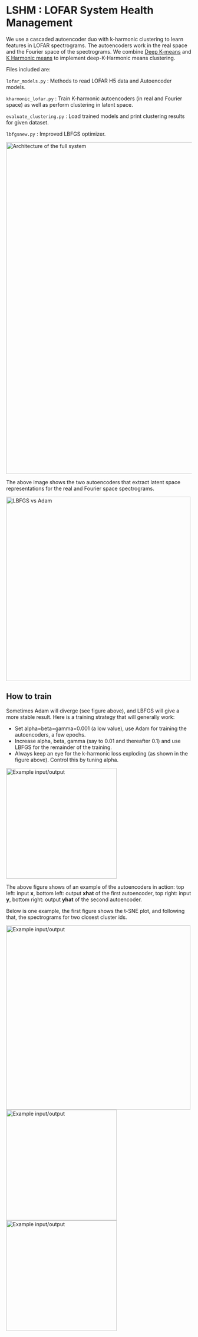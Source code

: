 # LSHM : LOFAR System Health Management
We use a cascaded autoencoder duo with k-harmonic clustering to learn features in LOFAR spectrograms. The autoencoders work in the real space and the Fourier space of the spectrograms. We combine [Deep K-means](https://arxiv.org/abs/1806.10069) and [K Harmonic means](https://www.hpl.hp.com/techreports/2000/HPL-2000-137.html) to implement deep-K-Harmonic means clustering.

Files included are:

``` lofar_models.py ``` : Methods to read LOFAR H5 data and Autoencoder models.

``` kharmonic_lofar.py ``` : Train K-harmonic autoencoders (in real and Fourier space) as well as perform clustering in latent space.

``` evaluate_clustering.py ``` : Load trained models and print clustering results for given dataset.

``` lbfgsnew.py ``` : Improved LBFGS optimizer.


<img src="./figures/arch.png" alt="Architecture of the full system" width="900"/>


The above image shows the two autoencoders that extract latent space representations for the real and Fourier space spectrograms.


<img src="./figures/errors.png" alt="LBFGS vs Adam" width="500"/>

## How to train
Sometimes Adam will diverge (see figure above), and LBFGS will give a more stable result. Here is a training strategy that will generally work:

 - Set alpha=beta=gamma=0.001 (a low value), use Adam for training the autoencoders, a few epochs.
 - Increase alpha, beta, gamma (say to 0.01 and thereafter 0.1) and use LBFGS for the remainder of the training.
 - Always keep an eye for the k-harmonic loss exploding (as shown in the figure above). Control this by tuning alpha.


<img src="./figures/examplepatch.png" alt="Example input/output" width="300"/>

The above figure shows of an example of the autoencoders in action: top left: input **x**, bottom left: output **xhat** of the first autoencoder,
top right: input **y**, bottom right: output **yhat** of the second autoencoder.


Below is one example, the first figure shows the t-SNE plot, and following that, the spectrograms for two closest cluster ids.

<img src="./figures/scatter.png" alt="Example input/output" width="500"/>

<img src="./figures/cluster0.png" alt="Example input/output" width="300"/>

<img src="./figures/cluster1.png" alt="Example input/output" width="300"/>

